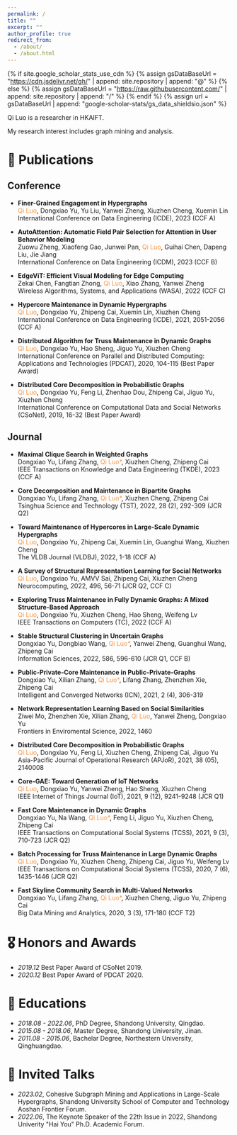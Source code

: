 ```yaml
---
permalink: /
title: ""
excerpt: ""
author_profile: true
redirect_from: 
  - /about/
  - /about.html
---
```


{% if site.google_scholar_stats_use_cdn %}
{% assign gsDataBaseUrl = "https://cdn.jsdelivr.net/gh/" | append: site.repository | append: "@" %}
{% else %}
{% assign gsDataBaseUrl = "https://raw.githubusercontent.com/" | append: site.repository | append: "/" %}
{% endif %}
{% assign url = gsDataBaseUrl | append: "google-scholar-stats/gs_data_shieldsio.json" %}

<span class='anchor' id='about-me'></span>

Qi Luo is a researcher in HKAIFT. 
<!-- and a postdoc of City University of Hongkong -->

My research interest includes graph mining and analysis.

<!-- <a href='https://scholar.google.com/citations?user=glQeJ0sAAAAJ'><img src="https://img.shields.io/endpoint?url={{ url | url_encode }}&logo=Google%20Scholar&labelColor=f6f6f6&color=9cf&style=flat&label=citations"></a>. -->


<!-- # 🔥 News
- *2022.02*: &nbsp;🎉🎉 Lorem ipsum dolor sit amet, consectetur adipiscing elit. Vivamus ornare aliquet ipsum, ac tempus justo dapibus sit amet. 
- *2022.02*: &nbsp;🎉🎉 Lorem ipsum dolor sit amet, consectetur adipiscing elit. Vivamus ornare aliquet ipsum, ac tempus justo dapibus sit amet.  -->

<!-- # 🔮 Projects

<div class='paper-box'><div class='paper-box-image'><div><div class="badge">CVPR 2016</div><img src='images/500x300.png' alt="sym" width="100%"></div></div>
<div class='paper-box-text' markdown="1">

[Deep Residual Learning for Image Recognition](https://openaccess.thecvf.com/content_cvpr_2016/papers/He_Deep_Residual_Learning_CVPR_2016_paper.pdf)

**Kaiming He**, Xiangyu Zhang, Shaoqing Ren, Jian Sun

[**Project**](https://scholar.google.com/citations?view_op=view_citation&hl=zh-CN&user=DhtAFkwAAAAJ&citation_for_view=DhtAFkwAAAAJ:ALROH1vI_8AC) <strong><span class='show_paper_citations' data='DhtAFkwAAAAJ:ALROH1vI_8AC'></span></strong>
- Lorem ipsum dolor sit amet, consectetur adipiscing elit. Vivamus ornare aliquet ipsum, ac tempus justo dapibus sit amet. 
</div>
</div> -->


# 📝 Publications 


<!-- - [Lorem ipsum dolor sit amet, consectetur adipiscing elit. Vivamus ornare aliquet ipsum, ac tempus justo dapibus sit amet](https://github.com), A, B, C, **CVPR 2020** -->


## Conference

- **Finer-Grained Engagement in Hypergraphs**                
	<font color="#f79646">Qi Luo</font>, Dongxiao Yu, Yu Liu, Yanwei Zheng, Xiuzhen Cheng, Xuemin Lin        
	International Conference on Data Engineering (ICDE), 2023 (CCF A)   

- **AutoAttention: Automatic Field Pair Selection for Attention in User Behavior Modeling**                        
	Zuowu Zheng, Xiaofeng Gao, Junwei Pan, <font color="#f79646">Qi Luo</font>, Guihai Chen, Dapeng Liu, Jie Jiang            
	International Conference on Data Engineering (ICDM), 2023 (CCF B)  

- **EdgeViT: Efficient Visual Modeling for Edge Computing**               
	Zekai Chen, Fangtian Zhong, <font color="#f79646">Qi Luo</font>, Xiao Zhang, Yanwei Zheng              
	Wireless Algorithms, Systems, and Applications (WASA), 2022 (CCF C)

- **Hypercore Maintenance in Dynamic Hypergraphs**      
	<font color="#f79646">Qi Luo</font>, Dongxiao Yu, Zhipeng Cai, Xuemin Lin, Xiuzhen Cheng       
	International Conference on Data Engineering (ICDE), 2021, 2051-2056  (CCF A)
  
- **Distributed Algorithm for Truss Maintenance in Dynamic Graphs**             
	<font color="#f79646">Qi Luo</font>, Dongxiao Yu, Hao Sheng, Jiguo Yu, Xiuzhen Cheng     
	International Conference on Parallel and Distributed Computing: Applications and Technologies (PDCAT), 2020, 104-115  (Best Paper Award)
  
- **Distributed Core Decomposition in Probabilistic Graphs**         
	<font color="#f79646">Qi Luo</font>, Dongxiao Yu, Feng Li, Zhenhao Dou, Zhipeng Cai, Jiguo Yu, Xiuzhen Cheng       
	International Conference on Computational Data and Social Networks (CSoNet), 2019, 16-32 (Best Paper Award)

## Journal

- **Maximal Clique Search in Weighted Graphs**     
	Dongxiao Yu, Lifang Zhang, <font color="#f79646">Qi Luo*</font>, Xiuzhen Cheng, Zhipeng Cai        
	IEEE Transactions on Knowledge and Data Engineering (TKDE), 2023  (CCF A)

- **Core Decomposition and Maintenance in Bipartite Graphs**     
	Dongxiao Yu, Lifang Zhang, <font color="#f79646">Qi Luo*</font>, Xiuzhen Cheng, Zhipeng Cai        
	Tsinghua Science and Technology (TST), 2022, 28 (2), 292-309  (JCR Q2)
  
- **Toward Maintenance of Hypercores in Large-Scale Dynamic Hypergraphs**           
	<font color="#f79646">Qi Luo</font>, Dongxiao Yu, Zhipeng Cai, Xuemin Lin, Guanghui Wang, Xiuzhen Cheng      
	The VLDB Journal (VLDBJ), 2022, 1-18  (CCF A)

- **A Survey of Structural Representation Learning for Social Networks**       
	<font color="#f79646">Qi Luo</font>, Dongxiao Yu, AMVV Sai, Zhipeng Cai, Xiuzhen Cheng     
	Neurocomputing, 2022, 496, 56-71  (JCR Q2, CCF C)

- **Exploring Truss Maintenance in Fully Dynamic Graphs: A Mixed Structure-Based Approach**        
	<font color="#f79646">Qi Luo</font>, Dongxiao Yu, Xiuzhen Cheng, Hao Sheng, Weifeng Lv      
	IEEE Transactions on Computers (TC), 2022 (CCF A)

- **Stable Structural Clustering in Uncertain Graphs**    
	Dongxiao Yu, Dongbiao Wang, <font color="#f79646">Qi Luo*</font>, Yanwei Zheng, Guanghui Wang, Zhipeng Cai      
	Information Sciences, 2022, 586, 596-610 (JCR Q1, CCF B)

- **Public-Private-Core Maintenance in Public-Private-Graphs**   
	Dongxiao Yu, Xilian Zhang, <font color="#f79646">Qi Luo*</font>, Lifang Zhang, Zhenzhen Xie, Zhipeng Cai       
	Intelligent and Converged Networks (ICN), 2021, 2 (4), 306-319

- **Network Representation Learning Based on Social Similarities**   
	Ziwei Mo, Zhenzhen Xie, Xilian Zhang,  <font color="#f79646">Qi Luo</font>, Yanwei Zheng, Dongxiao Yu      
	Frontiers in Enviromental Science, 2022, 1460

- **Distributed Core Decomposition in Probabilistic Graphs**        
	<font color="#f79646">Qi Luo</font>, Dongxiao Yu, Feng Li, Xiuzhen Cheng, Zhipeng Cai, Jiguo Yu        
	Asia-Pacific Journal of Operational Research (APJoR), 2021, 38 (05), 2140008

- **Core-GAE: Toward Generation of IoT Networks**          
	<font color="#f79646">Qi Luo</font>, Dongxiao Yu, Yanwei Zheng, Hao Sheng, Xiuzhen Cheng        
	IEEE Internet of Things Journal (IoT), 2021, 9 (12), 9241-9248  (JCR Q1)

- **Fast Core Maintenance in Dynamic Graphs**    
	Dongxiao Yu, Na Wang, <font color="#f79646">Qi Luo*</font>, Feng Li, Jiguo Yu, Xiuzhen Cheng, Zhipeng Cai         
	IEEE Transactions on Computational Social Systems (TCSS), 2021, 9 (3), 710-723 (JCR Q2)

- **Batch Processing for Truss Maintenance in Large Dynamic Graphs**          
	<font color="#f79646">Qi Luo</font>, Dongxiao Yu, Xiuzhen Cheng, Zhipeng Cai, Jiguo Yu, Weifeng Lv   
	IEEE Transactions on Computational Social Systems (TCSS), 2020, 7 (6), 1435-1446 (JCR Q2)

- **Fast Skyline Community Search in Multi-Valued Networks**    
	Dongxiao Yu, Lifang Zhang, <font color="#f79646">Qi Luo*</font>, Xiuzhen Cheng, Jiguo Yu, Zhipeng Cai       
	Big Data Mining and Analytics, 2020, 3 (3), 171-180 (CCF T2)




# 🎖 Honors and Awards
- *2019.12* Best Paper Award of CSoNet 2019. 
- *2020.12* Best Paper Award of PDCAT 2020.
<!-- - *2023.4* Best Paper Award of CIDM 2023.   -->

# 📖 Educations
- *2018.08 - 2022.06*, PhD Degree, Shandong University, Qingdao. 
- *2015.08 - 2018.06*, Master Degree, Shandong University, Jinan. 
- *2011.08 - 2015.06*, Bachelar Degree, Northestern University, Qinghuangdao. 

# 💬 Invited Talks
- *2023.02*, Cohesive Subgraph Mining and Applications in Large-Scale Hypergraphs, Shandong University School of Computer and Technology Aoshan Frontier Forum. 
- *2022.06*, The Keynote Speaker of the 22th Issue in 2022, Shandong Univerity "Hai You" Ph.D. Academic Forum. 

<!-- - *2022.06*, Lorem ipsum dolor sit amet, consectetur adipiscing elit. Vivamus ornare aliquet ipsum, ac tempus justo dapibus sit amet.  \| [\[video\]](https://github.com/) -->

<!-- 
# 💻 Internships
- *2017.11 - 2018.02*, [JD](https://www.jd.com/), China. -->



